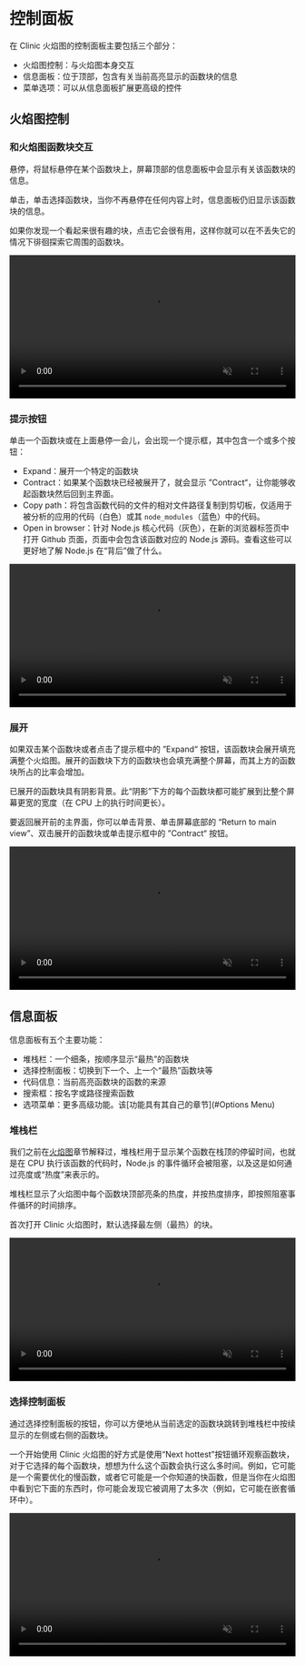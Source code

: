 # 控制面板

在 Clinic 火焰图的控制面板主要包括三个部分：

- 火焰图控制：与火焰图本身交互
- 信息面板：位于顶部，包含有关当前高亮显示的函数块的信息
- 菜单选项：可以从信息面板扩展更高级的控件

## 火焰图控制

### 和火焰图函数块交互

悬停，将鼠标悬停在某个函数块上，屏幕顶部的信息面板中会显示有关该函数块的信息。

单击，单击选择函数块，当你不再悬停在任何内容上时，信息面板仍旧显示该函数块的信息。

如果你发现一个看起来很有趣的块，点击它会很有用，这样你就可以在不丢失它的情况下徘徊探索它周围的函数块。

<video src="https://clinicjs.org/assets/videos/flame-docs-A.mp4" playsinline loop autoplay muted width="100%"></video>

### 提示按钮

单击一个函数块或在上面悬停一会儿，会出现一个提示框，其中包含一个或多个按钮：

- Expand：展开一个特定的函数块
- Contract：如果某个函数块已经被展开了，就会显示 ”Contract“，让你能够收起函数块然后回到主界面。
- Copy path：将包含函数代码的文件的相对文件路径复制到剪切板，仅适用于被分析的应用的代码（白色）或其 `node_modules`（蓝色）中的代码。
- Open in browser：针对 Node.js 核心代码（灰色），在新的浏览器标签页中打开 Github 页面，页面中会包含该函数对应的 Node.js 源码。查看这些可以更好地了解 Node.js 在“背后”做了什么。

<video src="https://clinicjs.org/assets/videos/flame-docs-B.mp4" playsinline loop autoplay muted width="100%"></video>

### 展开

如果双击某个函数块或者点击了提示框中的 ”Expand“ 按钮，该函数块会展开填充满整个火焰图。展开的函数块下方的函数块也会填充满整个屏幕，而其上方的函数块所占的比率会增加。

已展开的函数块具有阴影背景。此“阴影”下方的每个函数块都可能扩展到比整个屏幕更宽的宽度（在 CPU 上的执行时间更长）。

要返回展开前的主界面，你可以单击背景、单击屏幕底部的 “Return to main view”、双击展开的函数块或单击提示框中的 ”Contract“ 按钮。

<video src="https://clinicjs.org/assets/videos/flame-docs-C.mp4" playsinline loop autoplay muted width="100%"></video>

## 信息面板

信息面板有五个主要功能：

- 堆栈栏：一个细条，按顺序显示“最热”的函数块
- 选择控制面板：切换到下一个、上一个“最热”函数块等
- 代码信息：当前高亮函数块的函数的来源
- 搜索框：按名字或路径搜索函数
- 选项菜单：更多高级功能。该[功能具有其自己的章节](#Options Menu)

### 堆栈栏

我们之前在[火焰图](flamegraphs)章节解释过，堆栈栏用于显示某个函数在栈顶的停留时间，也就是在 CPU 执行该函数的代码时，Node.js 的事件循环会被阻塞，以及这是如何通过亮度或“热度”来表示的。

堆栈栏显示了火焰图中每个函数块顶部亮条的热度，并按热度排序，即按照阻塞事件循环的时间排序。

首次打开 Clinic 火焰图时，默认选择最左侧（最热）的块。

<video src="https://clinicjs.org/assets/videos/flame-docs-D.mp4" playsinline loop autoplay muted width="100%"></video>

### 选择控制面板

通过选择控制面板的按钮，你可以方便地从当前选定的函数块跳转到堆栈栏中按续显示的左侧或右侧的函数块。

一个开始使用 Clinic 火焰图的好方式是使用“Next hottest”按钮循环观察函数块，对于它选择的每个函数块，想想为什么这个函数会执行这么多时间。例如，它可能是一个需要优化的慢函数，或者它可能是一个你知道的快函数，但是当你在火焰图中看到它下面的东西时，你可能会发现它被调用了太多次（例如，它可能在嵌套循环中）。

<video src="https://clinicjs.org/assets/videos/flame-docs-E.mp4" playsinline loop autoplay muted width="100%"></video>


